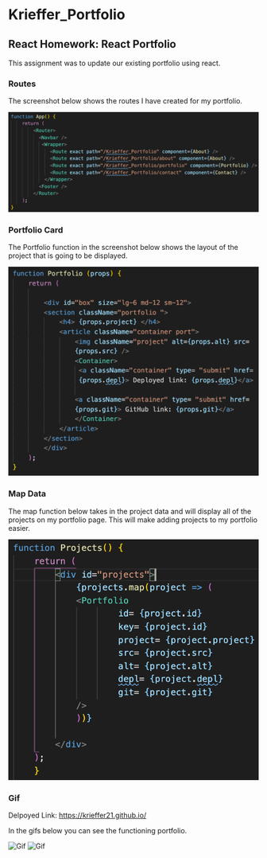 # Krieffer_Portfolio

## React Homework: React Portfolio 
  This assignment was to update our existing portfolio using react. 
  
### Routes
  The screenshot below shows the routes I have created for my portfolio.

![Routes](https://github.com/Krieffer21/Krieffer_Portfolio/blob/master/readmeImgs/route.png)

### Portfolio Card
  The Portfolio function in the screenshot below shows the layout of the project that is going to be displayed. 

![Portfolio Card](https://github.com/Krieffer21/Krieffer_Portfolio/blob/master/readmeImgs/portCard.png)

### Map Data
  The map function below takes in the project data and will display all of the projects on my portfolio page. This will make adding projects to my portfolio easier. 

![Map Data](https://github.com/Krieffer21/Krieffer_Portfolio/blob/master/readmeImgs/map.png)

### Gif
  Delpoyed Link: https://krieffer21.github.io/
  
  In the gifs below you can see the functioning portfolio. 
  
![Gif](https://github.com/Krieffer21/Krieffer_Portfolio/blob/master/readmeImgs/gif1.gif)
![Gif](https://github.com/Krieffer21/Krieffer_Portfolio/blob/master/readmeImgs/gif.2.gif)

